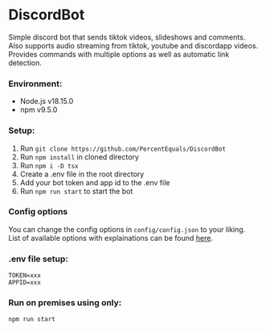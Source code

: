 # DiscordBot

Simple discord bot that sends tiktok videos, slideshows and comments.  
Also supports audio streaming from tiktok, youtube and discordapp videos.  
Provides commands with multiple options as well as automatic link detection.

### Environment:

- Node.js v18.15.0
- npm v9.5.0

### Setup:

1. Run `git clone https://github.com/PercentEquals/DiscordBot`
2. Run `npm install` in cloned directory
3. Run `npm i -D tsx`
4. Create a .env file in the root directory
5. Add your bot token and app id to the .env file
6. Run `npm run start` to start the bot

### Config options

You can change the config options in `config/config.json` to your liking.  
List of available options with explainations can be found [here](https://github.com/PercentEquals/DiscordBot/blob/main/config/README.md).

### .env file setup:

```
TOKEN=xxx
APPID=xxx
```

### Run on premises using only:

```
npm run start
```